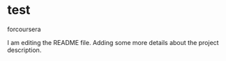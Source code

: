 # test
forcoursera

I am editing the README file. Adding some more details about the project description.
